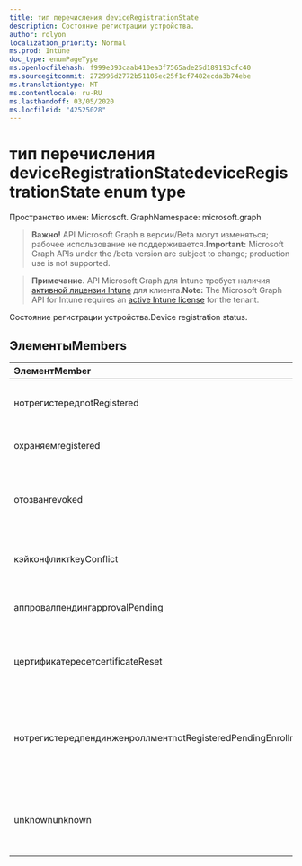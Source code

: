 ```yaml
---
title: тип перечисления deviceRegistrationState
description: Состояние регистрации устройства.
author: rolyon
localization_priority: Normal
ms.prod: Intune
doc_type: enumPageType
ms.openlocfilehash: f999e393caab410ea3f7565ade25d189193cfc40
ms.sourcegitcommit: 272996d2772b51105ec25f1cf7482ecda3b74ebe
ms.translationtype: MT
ms.contentlocale: ru-RU
ms.lasthandoff: 03/05/2020
ms.locfileid: "42525028"
---
```

# <a name="deviceregistrationstate-enum-type"></a><span data-ttu-id="17fbf-103">тип перечисления deviceRegistrationState</span><span class="sxs-lookup"><span data-stu-id="17fbf-103">deviceRegistrationState enum type</span></span>

<span data-ttu-id="17fbf-104">Пространство имен: Microsoft. Graph</span><span class="sxs-lookup"><span data-stu-id="17fbf-104">Namespace: microsoft.graph</span></span>

> <span data-ttu-id="17fbf-105">**Важно!** API Microsoft Graph в версии/Beta могут изменяться; рабочее использование не поддерживается.</span><span class="sxs-lookup"><span data-stu-id="17fbf-105">**Important:** Microsoft Graph APIs under the /beta version are subject to change; production use is not supported.</span></span>

> <span data-ttu-id="17fbf-106">**Примечание.** API Microsoft Graph для Intune требует наличия [активной лицензии Intune](https://go.microsoft.com/fwlink/?linkid=839381) для клиента.</span><span class="sxs-lookup"><span data-stu-id="17fbf-106">**Note:** The Microsoft Graph API for Intune requires an [active Intune license](https://go.microsoft.com/fwlink/?linkid=839381) for the tenant.</span></span>

<span data-ttu-id="17fbf-107">Состояние регистрации устройства.</span><span class="sxs-lookup"><span data-stu-id="17fbf-107">Device registration status.</span></span>

## <a name="members"></a><span data-ttu-id="17fbf-108">Элементы</span><span class="sxs-lookup"><span data-stu-id="17fbf-108">Members</span></span>
|<span data-ttu-id="17fbf-109">Элемент</span><span class="sxs-lookup"><span data-stu-id="17fbf-109">Member</span></span>|<span data-ttu-id="17fbf-110">Значение</span><span class="sxs-lookup"><span data-stu-id="17fbf-110">Value</span></span>|<span data-ttu-id="17fbf-111">Описание</span><span class="sxs-lookup"><span data-stu-id="17fbf-111">Description</span></span>|
|:---|:---|:---|
|<span data-ttu-id="17fbf-112">нотрегистеред</span><span class="sxs-lookup"><span data-stu-id="17fbf-112">notRegistered</span></span>|<span data-ttu-id="17fbf-113">нуль</span><span class="sxs-lookup"><span data-stu-id="17fbf-113">0</span></span>|<span data-ttu-id="17fbf-114">Устройство не зарегистрировано.</span><span class="sxs-lookup"><span data-stu-id="17fbf-114">The device is not registered.</span></span>|
|<span data-ttu-id="17fbf-115">охраняем</span><span class="sxs-lookup"><span data-stu-id="17fbf-115">registered</span></span>|<span data-ttu-id="17fbf-116">2 </span><span class="sxs-lookup"><span data-stu-id="17fbf-116">2</span></span>|<span data-ttu-id="17fbf-117">Устройство зарегистрировано.</span><span class="sxs-lookup"><span data-stu-id="17fbf-117">The device is registered.</span></span>|
|<span data-ttu-id="17fbf-118">отозван</span><span class="sxs-lookup"><span data-stu-id="17fbf-118">revoked</span></span>|<span data-ttu-id="17fbf-119">3 </span><span class="sxs-lookup"><span data-stu-id="17fbf-119">3</span></span>|<span data-ttu-id="17fbf-120">Устройство заблокировано, очищено или снято.</span><span class="sxs-lookup"><span data-stu-id="17fbf-120">The device has been blocked, wiped or retired.</span></span>|
|<span data-ttu-id="17fbf-121">кэйконфликт</span><span class="sxs-lookup"><span data-stu-id="17fbf-121">keyConflict</span></span>|<span data-ttu-id="17fbf-122">4 </span><span class="sxs-lookup"><span data-stu-id="17fbf-122">4</span></span>|<span data-ttu-id="17fbf-123">У устройства есть конфликт ключей.</span><span class="sxs-lookup"><span data-stu-id="17fbf-123">The device has a key conflict.</span></span>|
|<span data-ttu-id="17fbf-124">аппровалпендинг</span><span class="sxs-lookup"><span data-stu-id="17fbf-124">approvalPending</span></span>|<span data-ttu-id="17fbf-125">5 </span><span class="sxs-lookup"><span data-stu-id="17fbf-125">5</span></span>|<span data-ttu-id="17fbf-126">Устройство ожидает утверждения.</span><span class="sxs-lookup"><span data-stu-id="17fbf-126">The device is pending approval.</span></span>|
|<span data-ttu-id="17fbf-127">цертификатересет</span><span class="sxs-lookup"><span data-stu-id="17fbf-127">certificateReset</span></span>|<span data-ttu-id="17fbf-128">6 </span><span class="sxs-lookup"><span data-stu-id="17fbf-128">6</span></span>|<span data-ttu-id="17fbf-129">Сертификат устройства сброшен.</span><span class="sxs-lookup"><span data-stu-id="17fbf-129">The device certificate has been reset.</span></span>|
|<span data-ttu-id="17fbf-130">нотрегистередпендинженроллмент</span><span class="sxs-lookup"><span data-stu-id="17fbf-130">notRegisteredPendingEnrollment</span></span>|<span data-ttu-id="17fbf-131">7 </span><span class="sxs-lookup"><span data-stu-id="17fbf-131">7</span></span>|<span data-ttu-id="17fbf-132">Устройство не зарегистрировано и находится в состоянии ожидания регистрации.</span><span class="sxs-lookup"><span data-stu-id="17fbf-132">The device is not registered and pending enrollment.</span></span>|
|<span data-ttu-id="17fbf-133">unknown</span><span class="sxs-lookup"><span data-stu-id="17fbf-133">unknown</span></span>|<span data-ttu-id="17fbf-134">8 </span><span class="sxs-lookup"><span data-stu-id="17fbf-134">8</span></span>|<span data-ttu-id="17fbf-135">Состояние регистрации устройства неизвестно.</span><span class="sxs-lookup"><span data-stu-id="17fbf-135">The device registration status is unknown.</span></span>|



